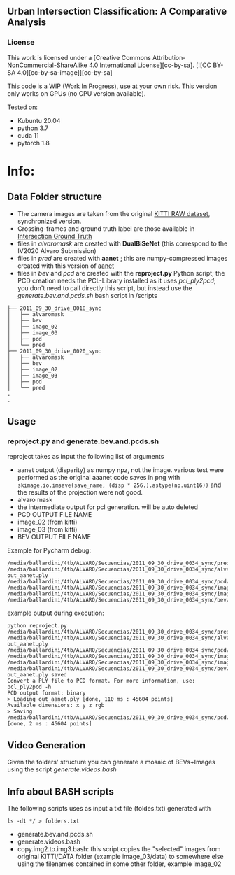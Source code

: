 ## Urban Intersection Classification: A Comparative Analysis

### License
This work is licensed under a [Creative Commons Attribution-NonCommercial-ShareAlike 4.0 International License][cc-by-sa].
[![CC BY-SA 4.0][cc-by-sa-image]][cc-by-sa]

This code is a WIP (Work In Progress), use at your own risk. This version only works on GPUs (no CPU version available).

Tested on:
* Kubuntu 20.04
* python 3.7
* cuda 11
* pytorch 1.8

# Info: 
## Data Folder structure

- The camera images are taken from the original [KITTI RAW dataset](http://www.cvlibs.net/datasets/kitti/raw_data.php), synchronized version. 
- Crossing-frames and ground truth label are those available in [Intersection Ground Truth](https://ira.disco.unimib.it/research/robotic-perception-research/road-layout-estimation/an-online-probabilistic-road-intersection-detector/intersection-ground-truth/)
- files in *alvaromask* are created with **DualBiSeNet** (this correspond to the IV2020 Alvaro Submission)
- files in *pred* are created with **aanet** ; this are numpy-compressed images created with this version of [aanet](https://github.com/invett/aanet)
- files in *bev* and *pcd* are created with the **reproject.py** Python script; the PCD creation needs the PCL-Library installed as it uses *pcl_ply2pcd*; you don't need to call directly this script, but instead use the *generate.bev.and.pcds.sh* bash script in /scripts 

```.
├── 2011_09_30_drive_0018_sync
│   ├── alvaromask
│   ├── bev
│   ├── image_02
│   ├── image_03
│   ├── pcd
│   └── pred
├── 2011_09_30_drive_0020_sync
│   ├── alvaromask
│   ├── bev
│   ├── image_02
│   ├── image_03
│   ├── pcd
│   └── pred
.
.
```

## Usage

### reproject.py and generate.bev.and.pcds.sh

reproject takes as input the following list of arguments

- aanet output (disparity) as numpy npz, not the image. various test were performed as the original aaanet code saves in png with ```skimage.io.imsave(save_name, (disp * 256.).astype(np.uint16))``` and the results of the projection were not good.
- alvaro mask
- the intermediate output for pcl generation. will be auto deleted 
- PCD OUTPUT FILE NAME
- image_02 (from kitti)
- image_03 (from kitti)
- BEV OUTPUT FILE NAME


Example for Pycharm debug:
```
/media/ballardini/4tb/ALVARO/Secuencias/2011_09_30_drive_0034_sync/pred/0000001018_pred.npz
/media/ballardini/4tb/ALVARO/Secuencias/2011_09_30_drive_0034_sync/alvaromask/0000001018pred.png
out_aanet.ply 
/media/ballardini/4tb/ALVARO/Secuencias/2011_09_30_drive_0034_sync/pcd/0000001018.pcd 
/media/ballardini/4tb/ALVARO/Secuencias/2011_09_30_drive_0034_sync/image_02/0000001018.png 
/media/ballardini/4tb/ALVARO/Secuencias/2011_09_30_drive_0034_sync/image_03/0000001018.png 
/media/ballardini/4tb/ALVARO/Secuencias/2011_09_30_drive_0034_sync/bev/0000001018.png
```

example output during execution:

```
python reproject.py /media/ballardini/4tb/ALVARO/Secuencias/2011_09_30_drive_0034_sync/pred/0000001017_pred.npz /media/ballardini/4tb/ALVARO/Secuencias/2011_09_30_drive_0034_sync/alvaromask/0000001017pred.png out_aanet.ply /media/ballardini/4tb/ALVARO/Secuencias/2011_09_30_drive_0034_sync/pcd/0000001017.pcd /media/ballardini/4tb/ALVARO/Secuencias/2011_09_30_drive_0034_sync/image_02/0000001017.png /media/ballardini/4tb/ALVARO/Secuencias/2011_09_30_drive_0034_sync/image_03/0000001017.png /media/ballardini/4tb/ALVARO/Secuencias/2011_09_30_drive_0034_sync/bev/0000001017.png
out_aanet.ply saved
Convert a PLY file to PCD format. For more information, use: pcl_ply2pcd -h
PCD output format: binary
> Loading out_aanet.ply [done, 110 ms : 45604 points]
Available dimensions: x y z rgb
> Saving /media/ballardini/4tb/ALVARO/Secuencias/2011_09_30_drive_0034_sync/pcd/0000001017.pcd [done, 2 ms : 45604 points]
```

## Video Generation

Given the folders' structure you can generate a mosaic of BEVs+Images using the script _generate.videos.bash_

## Info about BASH scripts

The following scripts uses as input a txt file (foldes.txt) generated with 

```ls -d1 */ > folders.txt```

- generate.bev.and.pcds.sh
- generate.videos.bash
- copy.img2.to.img3.bash: this script copies the "selected" images from original KITTI/DATA folder (example image_03/data) to somewhere else using the filenames contained in some other folder, example image_02
